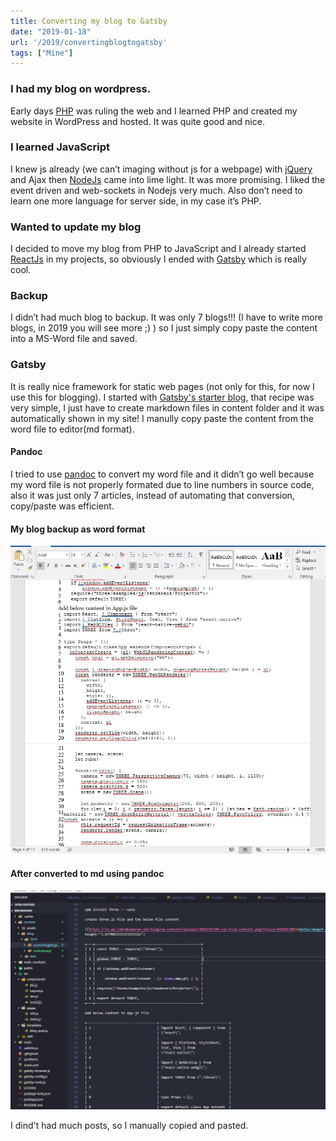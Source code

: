 ```yaml
---
title: Converting my blog to Gatsby
date: "2019-01-18"
url: '/2019/convertingblogtogatsby'
tags: ["Mine"]
---
```


### I had my blog on wordpress.

Early days [PHP](http://php.net/) was ruling the web and I learned PHP and created my website in WordPress and hosted. It was quite good and nice.

### I learned JavaScript

I knew js already (we can’t imaging without js for a webpage) with [jQuery](https://jquery.com/) and Ajax then [NodeJs](https://nodejs.org/) came into lime light. It was more promising. I liked the event driven and web-sockets in Nodejs very much. Also don’t need to learn one more language for server side, in my case it’s PHP.

### Wanted to update my blog

I decided to move my blog from PHP to JavaScript and I already started [ReactJs](https://reactjs.org/) in my projects, so obviously I ended with [Gatsby](https://www.gatsbyjs.org/) which is really cool.

### Backup

I didn’t had much blog to backup. It was only 7 blogs!!! (I have to write more blogs, in 2019 you will see more ;) ) so I just simply copy paste the content into a MS-Word file and saved.

### Gatsby

It is really nice framework for static web pages (not only for this, for now I use this for blogging). I started with [Gatsby's starter blog](https://www.gatsbyjs.org/starters/gatsbyjs/gatsby-starter-blog/), that recipe was very simple, I just have to create markdown files in content folder and it was automatically shown in my site! I manully copy paste the content from the word file to editor(md format).

#### Pandoc

I tried to use [pandoc](https://pandoc.org/) to convert my word file and it didn’t go well because my word file is not properly formated due to line numbers in source code, also it was just only 7 articles, instead of automating that conversion, copy/paste was efficient.

#### My blog backup as word format

![word file](./word-file.jpg)

#### After converted to md using pandoc

![pandoc conveted from docx to md](./pandoc-coverted-to-md.jpg)

I dind't had much posts, so I manually copied and pasted.
